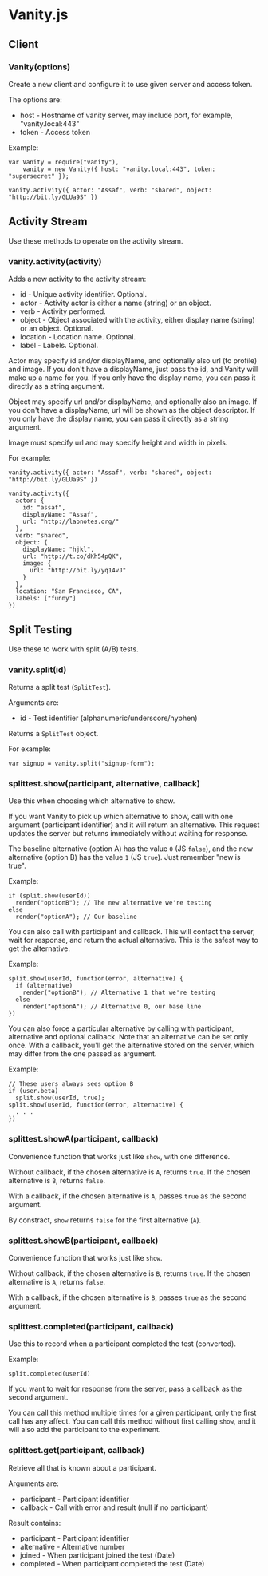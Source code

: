 # Vanity.js


## Client

### Vanity(options)

Create a new client and configure it to use given server and access token.

The options are:

* host   - Hostname of vanity server, may include port, for example,
  "vanity.local:443"
* token  - Access token

Example:

```
var Vanity = require("vanity"),
    vanity = new Vanity({ host: "vanity.local:443", token: "supersecret" });

vanity.activity({ actor: "Assaf", verb: "shared", object: "http://bit.ly/GLUa9S" })
```


## Activity Stream

Use these methods to operate on the activity stream.

### vanity.activity(activity)

Adds a new activity to the activity stream:

* id       - Unique activity identifier.  Optional.
* actor    - Activity actor is either a name (string) or an object.
* verb     - Activity performed.
* object   - Object associated with the activity, either display name (string)
  or an object.  Optional. 
* location - Location name.  Optional.
* label    - Labels.  Optional.

Actor may specify id and/or displayName, and optionally also url (to profile)
and image.  If you don't have a displayName, just pass the id, and Vanity will
make up a name for you.  If you only have the display name, you can pass it
directly as a string argument.

Object may specify url and/or displayName, and optionally also an image.  If you
don't have a displayName, url will be shown as the object descriptor.  If you
only have the display name, you can pass it directly as a string argument.

Image must specify url and may specify height and width in pixels.

For example:

```
vanity.activity({ actor: "Assaf", verb: "shared", object: "http://bit.ly/GLUa9S" })

vanity.activity({
  actor: {
    id: "assaf",
    displayName: "Assaf",
    url: "http://labnotes.org/"
  },
  verb: "shared",
  object: {
    displayName: "hjkl",
    url: "http://t.co/dKh54pQK",
    image: {
      url: "http://bit.ly/yq14vJ"
    }
  },
  location: "San Francisco, CA",
  labels: ["funny"]
})
```


## Split Testing

Use these to work with split (A/B) tests.

### vanity.split(id)

Returns a split test (`SplitTest`).

Arguments are:

* id - Test identifier (alphanumeric/underscore/hyphen)

Returns a `SplitTest` object.

For example:

```
var signup = vanity.split("signup-form");
```


### splittest.show(participant, alternative, callback)

Use this when choosing which alternative to show.

If you want Vanity to pick up which alternative to show, call with one argument
(participant identifier) and it will return an alternative.  This request
updates the server but returns immediately without waiting for response.

The baseline alternative (option A) has the value `0` (JS `false`), and the new
alternative (option B) has the value `1` (JS `true`).  Just remember "new is
true".

Example:

```
if (split.show(userId))
  render("optionB"); // The new alternative we're testing
else
  render("optionA"); // Our baseline
```

You can also call with participant and callback.  This will contact the server,
wait for response, and return the actual alternative.  This is the safest way to
get the alternative.

Example:

```
split.show(userId, function(error, alternative) {
  if (alternative)
    render("optionB"); // Alternative 1 that we're testing
  else
    render("optionA"); // Alternative 0, our base line
})
```

You can also force a particular alternative by calling with participant,
alternative and optional callback.  Note that an alternative can be set only
once.  With a callback, you'll get the alternative stored on the server, which
may differ from the one passed as argument.

Example:

```
// These users always sees option B
if (user.beta)
  split.show(userId, true);
split.show(userId, function(error, alternative) {
  . . .
})
```

### splittest.showA(participant, callback)

Convenience function that works just like `show`, with one difference.

Without callback, if the chosen alternative is `A`, returns `true`.  If the
chosen alternative is `B`, returns `false`.

With a callback, if the chosen alternative is `A`, passes `true` as the second
argument.

By constract, `show` returns `false` for the first alternative (`A`).


### splittest.showB(participant, callback)

Convenience function that works just like `show`.

Without callback, if the chosen alternative is `B`, returns `true`.  If the
chosen alternative is `A`, returns `false`.

With a callback, if the chosen alternative is `B`, passes `true` as the second
argument.


### splittest.completed(participant, callback)

Use this to record when a participant completed the test (converted).

Example:

```
split.completed(userId)
```

If you want to wait for response from the server, pass a callback as the second
argument.

You can call this method multiple times for a given participant, only the first
call has any affect.  You can call this method without first calling `show`, and
it will also add the participant to the experiment.

### splittest.get(participant, callback)

Retrieve all that is known about a participant.

Arguments are:

* participant - Participant identifier
* callback    - Call with error and result (null if no participant)

Result contains:

* participant - Participant identifier
* alternative - Alternative number
* joined      - When participant joined the test (Date)
* completed   - When participant completed the test (Date)


